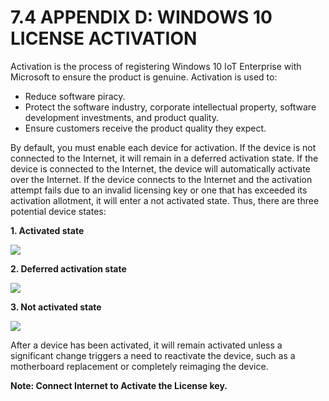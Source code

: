# 7.4 APPENDIX D: WINDOWS 10 LICENSE ACTIVATION

Activation is the process of registering Windows 10 IoT Enterprise with Microsoft to ensure the product is genuine. Activation is used to:

* Reduce software piracy.&#x20;
* Protect the software industry, corporate intellectual property, software development investments, and product quality.&#x20;
* Ensure customers receive the product quality they expect.&#x20;

By default, you must enable each device for activation. If the device is not connected to the Internet, it will remain in a deferred activation state. If the device is connected to the Internet, the device will automatically activate over the Internet. If the device connects to the Internet and the activation attempt fails due to an invalid licensing key or one that has exceeded its activation allotment, it will enter a not activated state. Thus, there are three potential device states:&#x20;

**1.	Activated state**&#x20;

![](broken-reference)

**2.	Deferred activation state**

![](broken-reference)

**3.	Not activated state**&#x20;

![](broken-reference)

After a device has been activated, it will remain activated unless a significant change triggers a need to reactivate the device, such as a motherboard replacement or completely reimaging the device.

**Note: Connect Internet to Activate the License key.**





